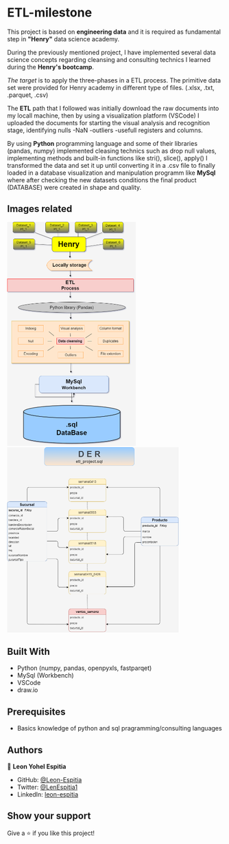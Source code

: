 # ETL-milestone
  This project is based on **engineering data** and it is required as fundamental step in **"Henry"** data science academy.

  During the previously mentioned project, I have implemented several data science concepts regarding cleansing and consulting technics I learned during the **Henry's bootcamp**.

  *The target* is to apply the three-phases in a ETL process. The primitive data set were provided for Henry academy in different type of files. (.xlsx, .txt, .parquet, .csv)

  The **ETL** path that I followed was initially download the raw documents into my locall machine, then by using a visualization platform (VSCode) I uploaded the documents for starting the visual analysis and recognition stage, identifying nulls -NaN -outliers -usefull  registers and columns. 

  By using **Python** programming language and some of their libraries (pandas, numpy) implemented cleasing technics such as drop null values, implementing methods and built-in functions like stri(), slice(), apply() I transformed the data and set it up until converting it in a .csv file to finally loaded in a database visualization and manipulation programm like **MySql** where after checking the new datasets conditions the final product (DATABASE) were created in shape and quality.

## Images related

<img src="img/ETL.png" width = 300>       <img src="img/DER.png" width = 400><br>

## Built With

- Python (numpy, pandas, openpyxls, fastparqet)
- MySql (Workbench)
- VSCode
- draw.io

## Prerequisites

- Basics knowledge of python and sql pragramming/consulting languages


## Authors

👤 **Leon Yohel Espitia**

- GitHub: [@Leon-Espitia](https://github.com/Leon-Espitia)
- Twitter: [@LenEspitia1](https://twitter.com/LenEspitia1)
- LinkedIn: [leon-espitia](https://www.linkedin.com/in/leon-espitia/)


## Show your support

Give a ⭐️ if you like this project!

